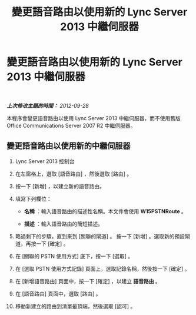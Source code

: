 ﻿---
title: 變更語音路由以使用新的 Lync Server 2013 中繼伺服器
TOCTitle: 變更語音路由以使用新的 Lync Server 2013 中繼伺服器
ms:assetid: acd487b3-377c-46bf-9f71-fe6152002664
ms:mtpsurl: https://technet.microsoft.com/zh-tw/library/JJ205162(v=OCS.15)
ms:contentKeyID: 49291996
ms.date: 08/10/2015
mtps_version: v=OCS.15
ms.translationtype: HT
---

# 變更語音路由以使用新的 Lync Server 2013 中繼伺服器

 

_**上次修改主題的時間：** 2012-09-28_

本程序會變更語音路由以使用 Lync Server 2013 中繼伺服器，而不使用舊版 Office Communications Server 2007 R2 中繼伺服器。

## 變更語音路由以使用新的中繼伺服器

1.  Lync Server 2013 控制台

2.  在左窗格上，選取 \[語音路由\] ，然後選取 \[路由\] 。

3.  按一下 \[新增\] ，以建立新的語音路由。

4.  填寫下列欄位：
    
      - **名稱** ：輸入語音路由的描述性名稱。本文件會使用 **W15PSTNRoute** 。
    
      - **描述** ：輸入語音路由的簡短描述。

5.  略過剩下的步驟，直到來到 \[關聯的閘道\] 。 按一下 \[新增\] 。選取新的預設閘道，再按一下 \[確定\] 。

6.  在 \[關聯的 PSTN 使用方式\] 底下，按一下 \[選取\] 。

7.  在 \[選取 PSTN 使用方式記錄\] 頁面上，選取記錄名稱，然後按一下 \[確定\] 。

8.  在 \[新增語音路由\] 頁面中，按一下 \[確定\] ，以建立 **語音路由** 。

9.  在 \[語音路由\] 頁面中，選取 \[路由\] 。

10. 移動新建立的路由到清單最頂端，然後選取 \[認可\] 。

